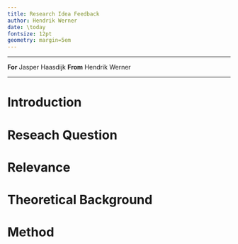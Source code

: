 ```yaml
---
title: Research Idea Feedback
author: Hendrik Werner
date: \today
fontsize: 12pt
geometry: margin=5em
---
```


-------- ---------------
**For**  Jasper Haasdijk
**From** Hendrik Werner
-------- ---------------

# Introduction

# Reseach Question

# Relevance

# Theoretical Background

# Method
